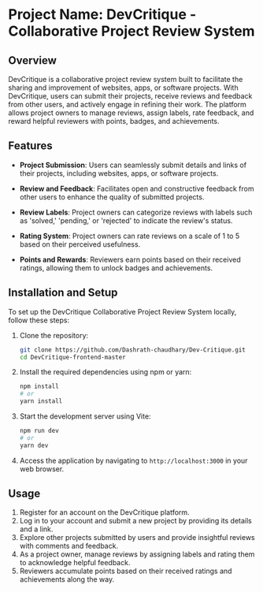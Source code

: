 # Project Name: DevCritique - Collaborative Project Review System

## Overview

DevCritique is a collaborative project review system built to facilitate the sharing and improvement of websites, apps, or software projects. With DevCritique, users can submit their projects, receive reviews and feedback from other users, and actively engage in refining their work. The platform allows project owners to manage reviews, assign labels, rate feedback, and reward helpful reviewers with points, badges, and achievements.

## Features

- **Project Submission**: Users can seamlessly submit details and links of their projects, including websites, apps, or software projects.

- **Review and Feedback**: Facilitates open and constructive feedback from other users to enhance the quality of submitted projects.

- **Review Labels**: Project owners can categorize reviews with labels such as 'solved,' 'pending,' or 'rejected' to indicate the review's status.

- **Rating System**: Project owners can rate reviews on a scale of 1 to 5 based on their perceived usefulness.

- **Points and Rewards**: Reviewers earn points based on their received ratings, allowing them to unlock badges and achievements.

## Installation and Setup

To set up the DevCritique Collaborative Project Review System locally, follow these steps:

1. Clone the repository:
    ```bash
    git clone https://github.com/Dashrath-chaudhary/Dev-Critique.git
    cd DevCritique-frontend-master
    ```
2. Install the required dependencies using npm or yarn:
    ```bash
    npm install
    # or
    yarn install
    ```
3. Start the development server using Vite:
    ```bash
    npm run dev
    # or
    yarn dev
    ```
4. Access the application by navigating to `http://localhost:3000` in your web browser.

## Usage
1. Register for an account on the DevCritique platform.
2. Log in to your account and submit a new project by providing its details and a link.
3. Explore other projects submitted by users and provide insightful reviews with comments and feedback.
4. As a project owner, manage reviews by assigning labels and rating them to acknowledge helpful feedback.
5. Reviewers accumulate points based on their received ratings and achievements along the way.

## 

